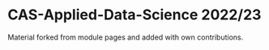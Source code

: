 # CAS-Applied-Data-Science 2022/23

Material forked from module pages and added with own contributions.

